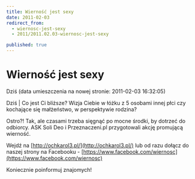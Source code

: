 ```yaml
---
title: Wierność jest sexy
date: 2011-02-03
redirect_from: 
  - wiernosc-jest-sexy
  - 2011/2011.02.03-wiernosc-jest-sexy

published: true
---
```




# Wierność jest sexy

<time>Dziś (data umieszczenia na nowej stronie: 2011-02-03 16:32:05)</time>

Dziś | 
Co jest Ci bliższe? Wizja Ciebie w łóżku z 5 osobami innej płci czy kochające się małżeństwo, w perspektywie rodzina?

Ostro?! Tak, ale czasami trzeba sięgnąć po mocne środki, by dotrzeć do odbiorcy. ASK Soli Deo i Przeznaczeni.pl przygotowali akcję promującą wierność.

Wejdź na 
[http://ochkarol3.pl/](http://ochkarol3.pl/) 
lub od razu dołącz do naszej strony na Facebooku - 
[https://www.facebook.com/wiernosc](https://www.facebook.com/wiernosc)

Koniecznie poinformuj znajomych!

                                                               

<!--{{json:{"created_date":"2011-02-03 16:32:05","publish_down":"0000-00-00 00:00:00","id":"1024"}}}-->